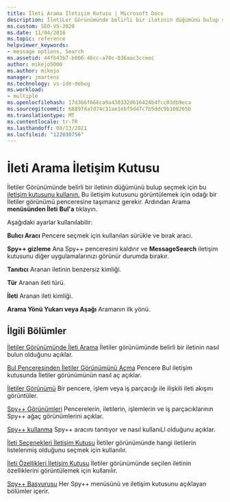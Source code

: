 ```yaml
---
title: İleti Arama İletişim Kutusu | Microsoft Docs
description: İletiLer Görünümünde belirli bir iletinin düğümünü bulup seçmek için İleti Arama'ya tıklayın. Tanıtıcıya, ileti türüne ve ileti kimliğine göre arama alabilirsiniz.
ms.custom: SEO-VS-2020
ms.date: 11/04/2016
ms.topic: reference
helpviewer_keywords:
- message options, Search
ms.assetid: 44fb43b7-b006-46cc-a70c-036aac3cceec
author: mikejo5000
ms.author: mikejo
manager: jmartens
ms.technology: vs-ide-debug
ms.workload:
- multiple
ms.openlocfilehash: 17d366f666ca9a430332d616424b4fcc03db9eca
ms.sourcegitcommit: 68897da7d74c31ae1ebf5d47c7b5ddc9b108265b
ms.translationtype: MT
ms.contentlocale: tr-TR
ms.lasthandoff: 08/13/2021
ms.locfileid: "122030756"
---
```

# <a name="message-search-dialog-box"></a>İleti Arama İletişim Kutusu
İletiler Görünümünde belirli bir iletinin düğümünü bulup seçmek için bu [iletişim kutusunu kullanın.](../debugger/messages-view.md) Bu iletişim kutusunu görüntülemek için odağı bir İletiler görünümü penceresine taşımanız gerekir. Ardından Arama **menüsünden İleti** **Bul'a** tıklayın.

 Aşağıdaki ayarlar kullanılabilir:

 **Bulıcı Aracı** Pencere seçmek için kullanılan sürükle ve bırak aracı.

 **Spy++ gizleme** Ana Spy++ penceresini kaldırır ve **MessageSearch** iletişim kutusunu diğer uygulamalarınızı görünür durumda bırakır.

 **Tanıtıcı** Aranan iletinin benzersiz kimliği.

 **Tür** Aranan ileti türü.

 **İleti** Aranan ileti kimliği.

 **Arama Yönü Yukarı veya Aşağı** Aramanın ilk yönü.

## <a name="related-sections"></a>İlgili Bölümler
 [İletiler Görünümünde İleti Arama](../debugger/how-to-search-for-a-message-in-messages-view.md) İletiler görünümünde belirli bir iletinin nasıl bulun olduğunu açıklar.

 [Bul Penceresinden İletiler Görünümünü Açma](../debugger/how-to-open-messages-view-from-find-window.md) Pencere Bul iletişim kutusunda İletiler görünümünün nasıl aç açıklar.

 [İletiler Görünümü](../debugger/messages-view.md) Bir pencere, işlem veya iş parçacığı ile ilişkili ileti akışını görüntüler.

 [Spy++ Görünümleri](../debugger/spy-increment-views.md) Pencerelerin, iletilerin, işlemlerin ve iş parçacıklarının Spy++ ağaç görünümlerini açıklar.

 [Spy++ kullanma](../debugger/using-spy-increment.md) Spy++ aracını tanıtıyor ve nasıl kullanıLl olduğunu açıklar.

 [İleti Seçenekleri İletişim Kutusu](../debugger/message-options-dialog-box.md) İletiler görünümünde hangi iletilerin listelenmiş olduğunu seçmek için kullanılır.

 [İleti Özellikleri İletişim Kutusu](../debugger/message-properties-dialog-box.md) İletiler görünümünde seçilen iletinin özelliklerini görüntülemek için kullanılır.

 [Spy++ Başvurusu](../debugger/spy-increment-reference.md) Her Spy++ menüsünü ve iletişim kutusunu açıklayan bölümler içerir.